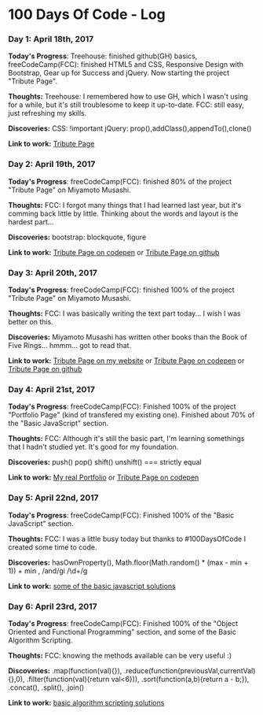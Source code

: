 # 100 Days Of Code - Log

### Day 1: April 18th, 2017

**Today's Progress**: Treehouse: finished github(GH) basics, freeCodeCamp(FCC): finished HTML5 and CSS, Responsive Design with Bootstrap, Gear up for Success and jQuery. Now starting the project "Tribute Page". 

**Thoughts:** Treehouse: I remembered how to use GH, which I wasn't using for a while, but it's still troublesome to keep it up-to-date. FCC: still easy, just refreshing my skills.

**Discoveries:** CSS: !important   jQuery: prop(),addClass(),appendTo(),clone()

**Link to work:** [Tribute Page](https://codepen.io/diogomusou/pen/PmPJaX)

### Day 2: April 19th, 2017

**Today's Progress**: freeCodeCamp(FCC): finished 80% of the project "Tribute Page" on Miyamoto Musashi. 

**Thoughts:** FCC: I forgot many things that I had learned last year, but it's comming back little by little. Thinking about the words and layout is the hardest part...

**Discoveries:** bootstrap: blockquote, figure

**Link to work:** [Tribute Page on codepen](https://codepen.io/diogomusou/pen/PmPJaX) or [Tribute Page on github](https://github.com/diogomusou/freeCodeCamp/tree/master/BasicFrontEndDevProjects/TributePage)

### Day 3: April 20th, 2017

**Today's Progress**: freeCodeCamp(FCC): finished 100% of the project "Tribute Page" on Miyamoto Musashi. 

**Thoughts:** FCC: I was basically writing the text part today... I wish I was better on this.

**Discoveries:** Miyamoto Musashi has written other books than the Book of Five Rings... hmmm... got to read that.

**Link to work:** [Tribute Page on my website](http://diogomusou.com/test/MiyamotoMusashi/index.html) or [Tribute Page on codepen](https://codepen.io/diogomusou/pen/PmPJaX) or [Tribute Page on github](https://github.com/diogomusou/freeCodeCamp/tree/master/BasicFrontEndDevProjects/TributePage)

### Day 4: April 21st, 2017

**Today's Progress**: freeCodeCamp(FCC): Finished 100% of the project "Portfolio Page" (kind of transfered my existing one). Finished about 70% of the "Basic JavaScript" section.

**Thoughts:** FCC: Although it's still the basic part, I'm learning somethings that I hadn't studied yet. It's good for my foundation.

**Discoveries:** push() pop() shift() unshift() === strictly equal

**Link to work:** [My real Portfolio](http://diogomusou.com) or [Tribute Page on codepen](https://codepen.io/diogomusou/pen/NjNOry)

### Day 5: April 22nd, 2017

**Today's Progress**: freeCodeCamp(FCC): Finished 100% of the "Basic JavaScript" section.

**Thoughts:** FCC: I was a little busy today but thanks to #100DaysOfCode I created some time to code.

**Discoveries:** hasOwnProperty(), Math.floor(Math.random() * (max - min + 1)) + min  ,  /and/gi   /\d+/g

**Link to work:** [some of the basic javascript solutions](https://github.com/diogomusou/freeCodeCamp/tree/master/BasicJavaScript)

### Day 6: April 23rd, 2017

**Today's Progress**: freeCodeCamp(FCC): Finished 100% of the "Object Oriented and Functional Programming" section, and some of the Basic Algorithm Scripting.

**Thoughts:** FCC: knowing the methods available can be very useful  :)   

**Discoveries:** .map(function(val){}),  .reduce(function(previousVal,currentVal){},0),  .filter(function(val){return val<6})), .sort(function(a,b){return a - b;}), .concat(), .split(), .join()

**Link to work:** [basic algorithm scripting solutions](https://github.com/diogomusou/freeCodeCamp/tree/master/BasicAlgorithmScripting)